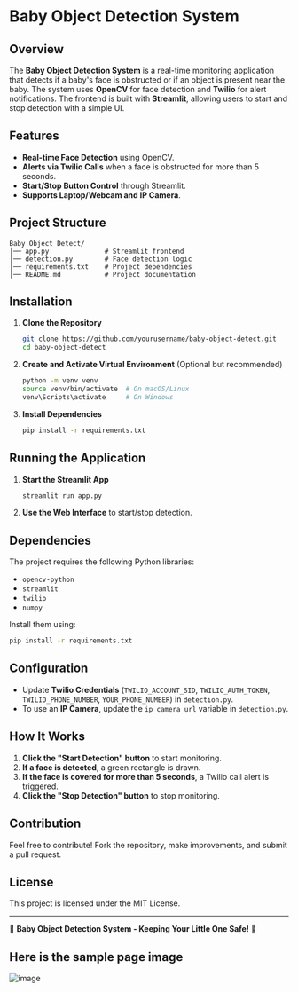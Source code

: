 # Baby Object Detection System

## Overview
The **Baby Object Detection System** is a real-time monitoring application that detects if a baby's face is obstructed or if an object is present near the baby. The system uses **OpenCV** for face detection and **Twilio** for alert notifications. The frontend is built with **Streamlit**, allowing users to start and stop detection with a simple UI.

## Features
- **Real-time Face Detection** using OpenCV.
- **Alerts via Twilio Calls** when a face is obstructed for more than 5 seconds.
- **Start/Stop Button Control** through Streamlit.
- **Supports Laptop/Webcam and IP Camera**.

## Project Structure
```
Baby Object Detect/
│── app.py              # Streamlit frontend
│── detection.py        # Face detection logic
│── requirements.txt    # Project dependencies
│── README.md           # Project documentation
```

## Installation
1. **Clone the Repository**
   ```sh
   git clone https://github.com/yourusername/baby-object-detect.git
   cd baby-object-detect
   ```

2. **Create and Activate Virtual Environment** (Optional but recommended)
   ```sh
   python -m venv venv
   source venv/bin/activate  # On macOS/Linux
   venv\Scripts\activate     # On Windows
   ```

3. **Install Dependencies**
   ```sh
   pip install -r requirements.txt
   ```

## Running the Application
1. **Start the Streamlit App**
   ```sh
   streamlit run app.py
   ```
2. **Use the Web Interface** to start/stop detection.

## Dependencies
The project requires the following Python libraries:
- `opencv-python`
- `streamlit`
- `twilio`
- `numpy`

Install them using:
```sh
pip install -r requirements.txt
```

## Configuration
- Update **Twilio Credentials** (`TWILIO_ACCOUNT_SID`, `TWILIO_AUTH_TOKEN`, `TWILIO_PHONE_NUMBER`, `YOUR_PHONE_NUMBER`) in `detection.py`.
- To use an **IP Camera**, update the `ip_camera_url` variable in `detection.py`.

## How It Works
1. **Click the "Start Detection" button** to start monitoring.
2. **If a face is detected**, a green rectangle is drawn.
3. **If the face is covered for more than 5 seconds**, a Twilio call alert is triggered.
4. **Click the "Stop Detection" button** to stop monitoring.

## Contribution
Feel free to contribute! Fork the repository, make improvements, and submit a pull request.

## License
This project is licensed under the MIT License.

---
👶 **Baby Object Detection System - Keeping Your Little One Safe!** 🚀
## Here is the sample page image
![image](https://github.com/user-attachments/assets/1cdbd16b-d155-4dde-8713-4ef6c750f722)


